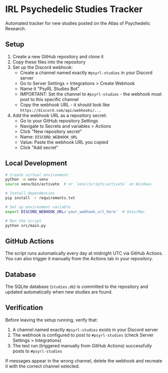 # IRL Psychedelic Studies Tracker

Automated tracker for new studies posted on the Atlas of Psychedelic Research.

## Setup

1. Create a new GitHub repository and clone it
2. Copy these files into the repository
3. Set up the Discord webhook:
   - Create a channel named exactly `#psyrl-studies` in your Discord server
   - Go to Server Settings > Integrations > Create Webhook
   - Name it "PsyRL Studies Bot"
   - IMPORTANT: Set the channel to `#psyrl-studies` - the webhook must post to this specific channel
   - Copy the webhook URL - it should look like `https://discord.com/api/webhooks/...`
4. Add the webhook URL as a repository secret:
   - Go to your GitHub repository Settings
   - Navigate to Secrets and variables > Actions
   - Click "New repository secret"
   - Name: `DISCORD_WEBHOOK_URL`
   - Value: Paste the webhook URL you copied
   - Click "Add secret"

## Local Development

```bash
# Create virtual environment
python -m venv venv
source venv/bin/activate  # or `venv\Scripts\activate` on Windows

# Install dependencies
pip install -r requirements.txt

# Set up environment variable
export DISCORD_WEBHOOK_URL='your_webhook_url_here'  # Unix/Mac

# Run the script
python src/main.py
```

## GitHub Actions

The script runs automatically every day at midnight UTC via GitHub Actions. You can also trigger it manually from the Actions tab in your repository.

## Database

The SQLite database (`studies.db`) is committed to the repository and updated automatically when new studies are found.

## Verification

Before leaving the setup running, verify that:
1. A channel named exactly `#psyrl-studies` exists in your Discord server
2. The webhook is configured to post to `#psyrl-studies` (check Server Settings > Integrations)
3. The test run (triggered manually from GitHub Actions) successfully posts to `#psyrl-studies`

If messages appear in the wrong channel, delete the webhook and recreate it with the correct channel selected.